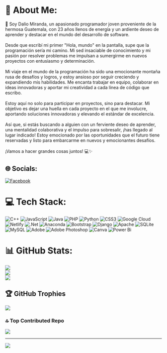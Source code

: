# 💫 About Me:
 👋 Soy Dalio Miranda, un apasionado programador joven proveniente de la hermosa Guatemala, con 23 años llenos de energía y un ardiente deseo de aprender y destacar en el mundo del desarrollo de software.<br><br>Desde que escribí mi primer "Hola, mundo" en la pantalla, supe que la programación sería mi camino. Mi sed insaciable de conocimiento y mi pasión por resolver problemas me impulsan a sumergirme en nuevos proyectos con entusiasmo y determinación.<br><br>Mi viaje en el mundo de la programación ha sido una emocionante montaña rusa de desafíos y logros, y estoy ansioso por seguir creciendo y expandiendo mis habilidades. Me encanta trabajar en equipo, colaborar en ideas innovadoras y aportar mi creatividad a cada línea de código que escribo.<br><br>Estoy aquí no solo para participar en proyectos, sino para destacar. Mi objetivo es dejar una huella en cada proyecto en el que me involucre, aportando soluciones innovadoras y elevando el estándar de excelencia.<br><br>Así que, si estás buscando a alguien con un ferviente deseo de aprender, una mentalidad colaborativa y el impulso para sobresalir, ¡has llegado al lugar indicado! Estoy emocionado por las oportunidades que el futuro tiene reservadas y listo para embarcarme en nuevos y emocionantes desafíos.<br><br>¡Vamos a hacer grandes cosas juntos! 💻✨


## 🌐 Socials:
[![Facebook](https://img.shields.io/badge/Facebook-%231877F2.svg?logo=Facebook&logoColor=white)](https://facebook.com/https://www.facebook.com/dalioantonio.miranda/) 

# 💻 Tech Stack:
![C++](https://img.shields.io/badge/c++-%2300599C.svg?style=for-the-badge&logo=c%2B%2B&logoColor=white) ![JavaScript](https://img.shields.io/badge/javascript-%23323330.svg?style=for-the-badge&logo=javascript&logoColor=%23F7DF1E) ![Java](https://img.shields.io/badge/java-%23ED8B00.svg?style=for-the-badge&logo=openjdk&logoColor=white) ![PHP](https://img.shields.io/badge/php-%23777BB4.svg?style=for-the-badge&logo=php&logoColor=white) ![Python](https://img.shields.io/badge/python-3670A0?style=for-the-badge&logo=python&logoColor=ffdd54) ![CSS3](https://img.shields.io/badge/css3-%231572B6.svg?style=for-the-badge&logo=css3&logoColor=white) ![Google Cloud](https://img.shields.io/badge/GoogleCloud-%234285F4.svg?style=for-the-badge&logo=google-cloud&logoColor=white) ![Netlify](https://img.shields.io/badge/netlify-%23000000.svg?style=for-the-badge&logo=netlify&logoColor=#00C7B7) ![.Net](https://img.shields.io/badge/.NET-5C2D91?style=for-the-badge&logo=.net&logoColor=white) ![Anaconda](https://img.shields.io/badge/Anaconda-%2344A833.svg?style=for-the-badge&logo=anaconda&logoColor=white) ![Bootstrap](https://img.shields.io/badge/bootstrap-%238511FA.svg?style=for-the-badge&logo=bootstrap&logoColor=white) ![Django](https://img.shields.io/badge/django-%23092E20.svg?style=for-the-badge&logo=django&logoColor=white) ![Apache](https://img.shields.io/badge/apache-%23D42029.svg?style=for-the-badge&logo=apache&logoColor=white) ![SQLite](https://img.shields.io/badge/sqlite-%2307405e.svg?style=for-the-badge&logo=sqlite&logoColor=white) ![MySQL](https://img.shields.io/badge/mysql-%2300000f.svg?style=for-the-badge&logo=mysql&logoColor=white) ![Adobe](https://img.shields.io/badge/adobe-%23FF0000.svg?style=for-the-badge&logo=adobe&logoColor=white) ![Adobe Photoshop](https://img.shields.io/badge/adobe%20photoshop-%2331A8FF.svg?style=for-the-badge&logo=adobe%20photoshop&logoColor=white) ![Canva](https://img.shields.io/badge/Canva-%2300C4CC.svg?style=for-the-badge&logo=Canva&logoColor=white) ![Power Bi](https://img.shields.io/badge/power_bi-F2C811?style=for-the-badge&logo=powerbi&logoColor=black)
# 📊 GitHub Stats:
![](https://github-readme-stats.vercel.app/api?username=Theanto2001&theme=tokyonight&hide_border=false&include_all_commits=false&count_private=false)<br/>
![](https://github-readme-streak-stats.herokuapp.com/?user=Theanto2001&theme=tokyonight&hide_border=false)<br/>
![](https://github-readme-stats.vercel.app/api/top-langs/?username=Theanto2001&theme=tokyonight&hide_border=false&include_all_commits=false&count_private=false&layout=compact)

## 🏆 GitHub Trophies
![](https://github-profile-trophy.vercel.app/?username=Theanto2001&theme=gitdimmed&no-frame=false&no-bg=true&margin-w=4)

### 🔝 Top Contributed Repo
![](https://github-contributor-stats.vercel.app/api?username=Theanto2001&limit=5&theme=dark&combine_all_yearly_contributions=true)

---
[![](https://visitcount.itsvg.in/api?id=Theanto2001&icon=0&color=0)](https://visitcount.itsvg.in)

<!-- Proudly created with GPRM ( https://gprm.itsvg.in ) -->
